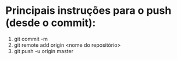 # Principais instruções para o push (desde o commit):

1. git commit -m <mensagem>
2. git remote add origin <nome do repositório>
3. git push -u origin master
